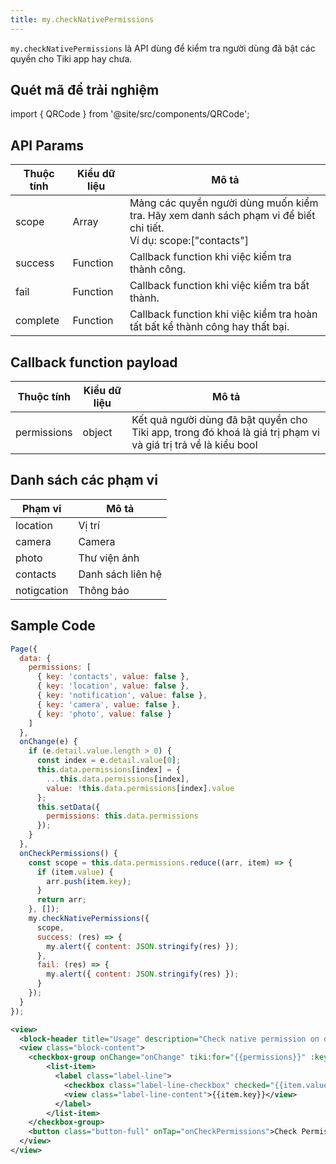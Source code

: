 ```yaml
---
title: my.checkNativePermissions
---
```


`my.checkNativePermissions` là API dùng để kiểm tra người dùng đã bật các quyền cho Tiki app hay chưa.

## Quét mã để trải nghiệm

import { QRCode } from '@site/src/components/QRCode';

<QRCode page="pages/api/check-native-permissions/index" />

## API Params

| Thuộc tính | Kiểu dữ liệu | Mô tả                                                                                                            |
| ---------- | ------------ | ---------------------------------------------------------------------------------------------------------------- |
| scope      | Array        | Mảng các quyền người dùng muốn kiểm tra. Hãy xem danh sách phạm vi để biết chi tiết.<br/> Ví dụ: scope:["contacts"] |
| success    | Function     | Callback function khi việc kiểm tra thành công.                                                                  |
| fail       | Function     | Callback function khi việc kiểm tra bất thành.                                                                   |
| complete   | Function     | Callback function khi việc kiểm tra hoàn tất bất kể thành công hay thất bại.                                     |

## Callback function payload

| Thuộc tính  | Kiểu dữ liệu | Mô tả                                                                                                         |
| ----------- | ------------ | ------------------------------------------------------------------------------------------------------------- |
| permissions | object       | Kết quả người dùng đã bật quyền cho Tiki app, trong đó khoá là giá trị phạm vi và giá trị trả về là kiểu bool |

## Danh sách các phạm vi

| Phạm vi     | Mô tả             |
| ----------- | ----------------- |
| location    | Vị trí            |
| camera      | Camera            |
| photo       | Thư viện ảnh      |
| contacts    | Danh sách liên hệ |
| notigcation | Thông báo         |

## Sample Code

```js title=index.js
Page({
  data: {
    permissions: [
      { key: 'contacts', value: false },
      { key: 'location', value: false },
      { key: 'notification', value: false },
      { key: 'camera', value: false },
      { key: 'photo', value: false }
    ]
  },
  onChange(e) {
    if (e.detail.value.length > 0) {
      const index = e.detail.value[0];
      this.data.permissions[index] = {
        ...this.data.permissions[index],
        value: !this.data.permissions[index].value
      };
      this.setData({
        permissions: this.data.permissions
      });
    }
  },
  onCheckPermissions() {
    const scope = this.data.permissions.reduce((arr, item) => {
      if (item.value) {
        arr.push(item.key);
      }
      return arr;
    }, []);
    my.checkNativePermissions({
      scope,
      success: (res) => {
        my.alert({ content: JSON.stringify(res) });
      },
      fail: (res) => {
        my.alert({ content: JSON.stringify(res) });
      }
    });
  }
});
```

```xml title=index.txml
<view>
  <block-header title="Usage" description="Check native permission on device" />
  <view class="block-content">
    <checkbox-group onChange="onChange" tiki:for="{{permissions}}" :key="index">
        <list-item>
          <label class="label-line">
            <checkbox class="label-line-checkbox" checked="{{item.value}}" value="{{index}}" />
            <view class="label-line-content">{{item.key}}</view>
          </label>
        </list-item>
    </checkbox-group>
    <button class="button-full" onTap="onCheckPermissions">Check Permission</button>
  </view>
</view>
```
